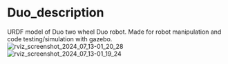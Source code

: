 # Duo_description
URDF model of Duo two wheel Duo robot.
Made for robot manipulation and code testing/simulation with gazebo.
![rviz_screenshot_2024_07_13-01_20_28](https://github.com/user-attachments/assets/8dcdf665-81a5-4d74-98c6-47d958c72d70)
![rviz_screenshot_2024_07_13-01_19_24](https://github.com/user-attachments/assets/f454a32f-3136-476e-8d14-f6d00553cfd5)
